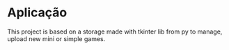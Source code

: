 # Aplicação

This project is based on a storage made with tkinter lib from py to manage, upload new mini or simple games.
